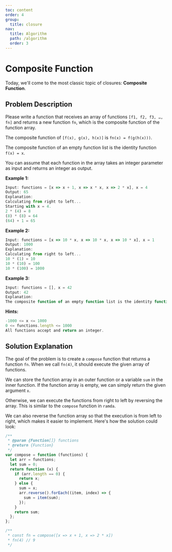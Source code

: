 ```yaml
---
toc: content
order: 4
group:
  title: closure
nav:
  title: Algorithm
  path: /algorithm
  order: 3
---
```


# Composite Function

Today, we'll come to the most classic topic of closures: **Composite Function**.

## Problem Description

Please write a function that receives an array of functions `[f1, f2, f3, …, fn]` and returns a new function `fn`, which is the composite function of the function array.

The composite function of `[f(x), g(x), h(x)]` is `fn(x) = f(g(h(x)))`.

The composite function of an empty function list is the identity function `f(x) = x`.

You can assume that each function in the array takes an integer parameter as input and returns an integer as output.

**Example 1:**

```ts
Input: functions = [x => x + 1, x => x * x, x => 2 * x], x = 4
Output: 65
Explanation:
Calculating from right to left...
Starting with x = 4.
2 * (4) = 8
(8) * (8) = 64
(64) + 1 = 65
```

**Example 2:**

```ts
Input: functions = [x => 10 * x, x => 10 * x, x => 10 * x], x = 1
Output: 1000
Explanation:
Calculating from right to left...
10 * (1) = 10
10 * (10) = 100
10 * (100) = 1000
```

**Example 3:**

```ts
Input: functions = [], x = 42
Output: 42
Explanation:
The composite function of an empty function list is the identity function.
```

**Hints:**

```ts
-1000 <= x <= 1000
0 <= functions.length <= 1000
All functions accept and return an integer.
```

## Solution Explanation

The goal of the problem is to create a `compose` function that returns a function `fn`. When we call `fn(4)`, it should execute the given array of functions.

We can store the function array in an outer function or a variable `sum` in the inner function. If the function array is empty, we can simply return the given argument `x`.

Otherwise, we can execute the functions from right to left by reversing the array. This is similar to the `compose` function in `ramda`.

We can also reverse the function array so that the execution is from left to right, which makes it easier to implement. Here's how the solution could look:

```ts
/**
 * @param {Function[]} functions
 * @return {Function}
 */
var compose = function (functions) {
  let arr = functions;
  let sum = 0;
  return function (x) {
    if (arr.length == 0) {
      return x;
    } else {
      sum = x;
      arr.reverse().forEach((item, index) => {
        sum = item(sum);
      });
    }
    return sum;
  };
};

/**
 * const fn = compose([x => x + 1, x => 2 * x])
 * fn(4) // 9
 */
```

